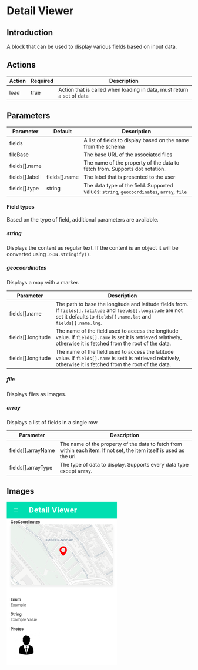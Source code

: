 # Detail Viewer

## Introduction

A block that can be used to display various fields based on input data.

## Actions

| Action | Required | Description                                                           |
| ------ | -------- | --------------------------------------------------------------------- |
| load   | true     | Action that is called when loading in data, must return a set of data |

## Parameters

| Parameter      | Default       | Description                                                                               |
| -------------- | ------------- | ----------------------------------------------------------------------------------------- |
| fields         |               | A list of fields to display based on the name from the schema                             |
| fileBase       |               | The base URL of the associated files                                                      |
| fields[].name  |               | The name of the property of the data to fetch from. Supports dot notation.                |
| fields[].label | fields[].name | The label that is presented to the user                                                   |
| fields[].type  | string        | The data type of the field. Supported values: `string`, `geocoordinates`, `array`, `file` |

#### Field types

Based on the type of field, additional parameters are available.

##### string

Displays the content as regular text. If the content is an object it will be converted using
`JSON.stringify()`.

##### geocoordinates

Displays a map with a marker.

| Parameter          | Description                                                                                                                                                                      |
| ------------------ | -------------------------------------------------------------------------------------------------------------------------------------------------------------------------------- |
| fields[].name      | The path to base the longitude and latitude fields from. If `fields[].latitude` and `fields[].longitude` are not set it defaults to `fields[].name.lat` and `fields[].name.lng`. |
| fields[].longitude | The name of the field used to access the longitude value. If `fields[].name` is set it is retrieved relatively, otherwise it is fetched from the root of the data.               |
| fields[].longitude | The name of the field used to access the latitude value. If `fields[].name` is setit is retrieved relatively, otherwise it is fetched from the root of the data.                 |

##### file

Displays files as images.

##### array

Displays a list of fields in a single row.

| Parameter          | Description                                                                                                          |
| ------------------ | -------------------------------------------------------------------------------------------------------------------- |
| fields[].arrayName | The name of the property of the data to fetch from within each item. If not set, the item itself is used as the url. |
| fields[].arrayType | The type of data to display. Supports every data type except `array`.                                                |

## Images

<a href="../images/detail-viewer.png"  target="_blank"><img src="../images/detail-viewer.png" style="width: 300px" /></a>
